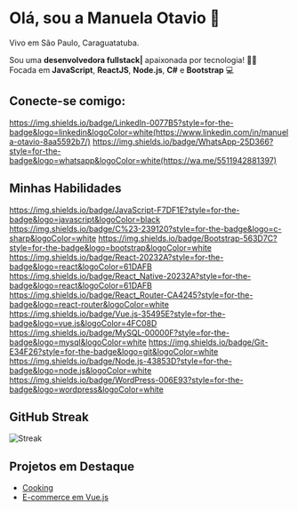 # Olá, sou a Manuela Otavio 👋

Vivo em São Paulo, Caraguatatuba.

Sou uma **desenvolvedora fullstack|** apaixonada por tecnologia! 🧑‍💻  
Focada em **JavaScript**, **ReactJS**, **Node.js**, **C#** e **Bootstrap** 💻

## Conecte-se comigo:
https://img.shields.io/badge/LinkedIn-0077B5?style=for-the-badge&logo=linkedin&logoColor=white(https://www.linkedin.com/in/manuela-otavio-8aa5592b7/)
https://img.shields.io/badge/WhatsApp-25D366?style=for-the-badge&logo=whatsapp&logoColor=white(https://wa.me/5511942881397)

## Minhas Habilidades
https://img.shields.io/badge/JavaScript-F7DF1E?style=for-the-badge&logo=javascript&logoColor=black
https://img.shields.io/badge/C%23-239120?style=for-the-badge&logo=c-sharp&logoColor=white
https://img.shields.io/badge/Bootstrap-563D7C?style=for-the-badge&logo=bootstrap&logoColor=white
https://img.shields.io/badge/React-20232A?style=for-the-badge&logo=react&logoColor=61DAFB
https://img.shields.io/badge/React_Native-20232A?style=for-the-badge&logo=react&logoColor=61DAFB
https://img.shields.io/badge/React_Router-CA4245?style=for-the-badge&logo=react-router&logoColor=white
https://img.shields.io/badge/Vue.js-35495E?style=for-the-badge&logo=vue.js&logoColor=4FC08D
https://img.shields.io/badge/MySQL-00000F?style=for-the-badge&logo=mysql&logoColor=white
https://img.shields.io/badge/Git-E34F26?style=for-the-badge&logo=git&logoColor=white
https://img.shields.io/badge/Node.js-43853D?style=for-the-badge&logo=node.js&logoColor=white
https://img.shields.io/badge/WordPress-006E93?style=for-the-badge&logo=wordpress&logoColor=white

## GitHub Streak
![Streak](https://github-readme-streak-stats.herokuapp.com/?user=manuelazotavio)

## Projetos em Destaque
- [Cooking](https://github.com/manuelazotavio/Development)
- [E-commerce em Vue.js](https://github.com/manuelazotavio/ShoppingAtv)


